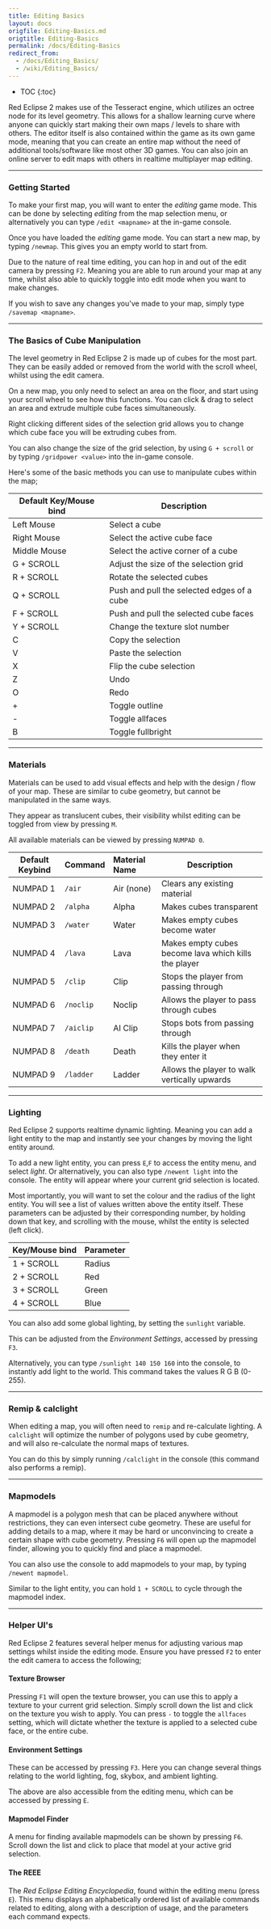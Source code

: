 ```yaml
---
title: Editing Basics
layout: docs
origfile: Editing-Basics.md
origtitle: Editing-Basics
permalink: /docs/Editing-Basics
redirect_from:
  - /docs/Editing_Basics/
  - /wiki/Editing_Basics/
---
```

* TOC
{:toc}

Red Eclipse 2 makes use of the Tesseract engine, which utilizes an octree node for its level geometry. This allows for a shallow learning curve where anyone can quickly start making their own maps / levels to share with others. The editor itself is also contained within the game as its own game mode, meaning that you can create an entire map without the need of additional tools/software like most other 3D games. You can also join an online server to edit maps with others in realtime multiplayer map editing. 

----

### Getting Started

To make your first map, you will want to enter the *editing* game mode. This can be done by selecting *editing* from the map selection menu, or alternatively you can type `/edit <mapname>` at the in-game console. 

Once you have loaded the *editing* game mode. You can start a new map, by typing `/newmap`. This gives you an empty world to start from.

Due to the nature of real time editing, you can hop in and out of the edit camera by pressing `F2`. Meaning you are able to run around your map at any time, whilst also able to quickly toggle into edit mode when you want to make changes.

If you wish to save any changes you've made to your map, simply type `/savemap <mapname>`.

----

### The Basics of Cube Manipulation

The level geometry in Red Eclipse 2 is made up of cubes for the most part. They can be easily added or removed from the world with the scroll wheel, whilst using the edit camera. 

On a new map, you only need to select an area on the floor, and start using your scroll wheel to see how this functions. You can click & drag to select an area and extrude multiple cube faces simultaneously. 

Right clicking different sides of the selection grid allows you to change which cube face you will be extruding cubes from.

You can also change the size of the grid selection, by using `G + scroll` or by typing `/gridpower <value>` into the in-game console.

Here's some of the basic methods you can use to manipulate cubes within the map;

| Default Key/Mouse bind | Description                                |
| ---------------------- | ------------------------------------------ |
| Left Mouse             | Select a cube                              |
| Right Mouse            | Select the active cube face                |
| Middle Mouse           | Select the active corner of a cube         |
| G + SCROLL             | Adjust the size of the selection grid      |
| R + SCROLL             | Rotate the selected cubes                  |
| Q + SCROLL             | Push and pull the selected edges of a cube |
| F + SCROLL             | Push and pull the selected cube faces      |
| Y + SCROLL             | Change the texture slot number             |
| C                      | Copy the selection                         |
| V                      | Paste the selection                        |
| X                      | Flip the cube selection                    |
| Z                      | Undo                                       |
| O                      | Redo                                       |
| +                      | Toggle outline                             |
| -                      | Toggle allfaces                            |
| B                      | Toggle fullbright                          |

----

### Materials

Materials can be used to add visual effects and help with the design / flow of your map. These are similar to cube geometry, but cannot be manipulated in the same ways.

They appear as translucent cubes, their visibility whilst editing can be toggled from view by pressing `M`.

All available materials can be viewed by pressing `NUMPAD 0`.

| Default Keybind | Command   | Material Name | Description                                          |
| --------------- | --------- | :------------ | ---------------------------------------------------- |
| NUMPAD 1        | `/air`    | Air (none)    | Clears any existing material                         |
| NUMPAD 2        | `/alpha`  | Alpha         | Makes cubes transparent                              |
| NUMPAD 3        | `/water`  | Water         | Makes empty cubes become water                       |
| NUMPAD 4        | `/lava`   | Lava          | Makes empty cubes become lava which kills the player |
| NUMPAD 5        | `/clip`   | Clip          | Stops the player from passing through                |
| NUMPAD 6        | `/noclip` | Noclip        | Allows the player to pass through cubes              |
| NUMPAD 7        | `/aiclip` | AI Clip       | Stops bots from passing through                      |
| NUMPAD 8        | `/death`  | Death         | Kills the player when they enter it                  |
| NUMPAD 9        | `/ladder` | Ladder        | Allows the player to walk vertically upwards         |

----

### Lighting

Red Eclipse 2 supports realtime dynamic lighting. Meaning you can add a light entity to the map and instantly see your changes by moving the light entity around.

To add a new light entity, you can press `E`,`F` to access the entity menu, and select *light*. Or alternatively, you can also type `/newent light` into the console. The entity will appear where your current grid selection is located.

Most importantly, you will want to set the colour and the radius of the light entity. You will see a list of values written above the entity itself. These parameters can be adjusted by their corresponding number, by holding down that key, and scrolling with the mouse, whilst the entity is selected (left click).

| Key/Mouse bind | Parameter |
| -------------- | --------- |
| 1 + SCROLL     | Radius    |
| 2 + SCROLL     | Red       |
| 3 + SCROLL     | Green     |
| 4 + SCROLL     | Blue      |

You can also add some global lighting, by setting the `sunlight` variable. 

This can be adjusted from the *Environment Settings*, accessed by pressing `F3`.

Alternatively, you can type `/sunlight 140 150 160` into the console, to instantly add light to the world. This command takes the values R G B (0-255). 

----

### Remip & calclight

When editing a map, you will often need to `remip` and re-calculate lighting. A `calclight` will optimize the number of polygons used by cube geometry, and will also re-calculate the normal maps of textures.

You can do this by simply running `/calclight` in the console (this command also performs a remip).

----

### Mapmodels

A mapmodel is a polygon mesh that can be placed anywhere without restrictions, they can even intersect cube geometry. These are useful for adding details to a map, where it may be hard or unconvincing to create a certain shape with cube geometry. Pressing `F6` will open up the mapmodel finder, allowing you to quickly find and place a mapmodel.

You can also use the console to add mapmodels to your map, by typing `/newent mapmodel`.

Similar to the light entity, you can hold `1 + SCROLL` to cycle through the mapmodel index.

----

### Helper UI's

Red Eclipse 2 features several helper menus for adjusting various map settings whilst inside the editing mode. Ensure you have pressed `F2` to enter the edit camera to access the following;

#### Texture Browser

Pressing `F1` will open the texture browser, you can use this to apply a texture to your current grid selection. Simply scroll down the list and click on the texture you wish to apply. You can press `-` to toggle the `allfaces` setting, which will dictate whether the texture is applied to a selected cube face, or the entire cube.

#### Environment Settings

These can be accessed by pressing `F3`. Here you can change several things relating to the world lighting, fog, skybox, and ambient lighting.

The above are also accessible from the editing menu, which can be accessed by pressing `E`. 

#### Mapmodel Finder

A menu for finding available mapmodels can be shown by pressing `F6`. Scroll down the list and click to place that model at your active grid selection.

#### The REEE

The *Red Eclipse Editing Encyclopedia*, found within the editing menu (press `E`). This menu displays an alphabetically ordered list of available commands related to editing, along with a description of usage, and the parameters each command expects.
